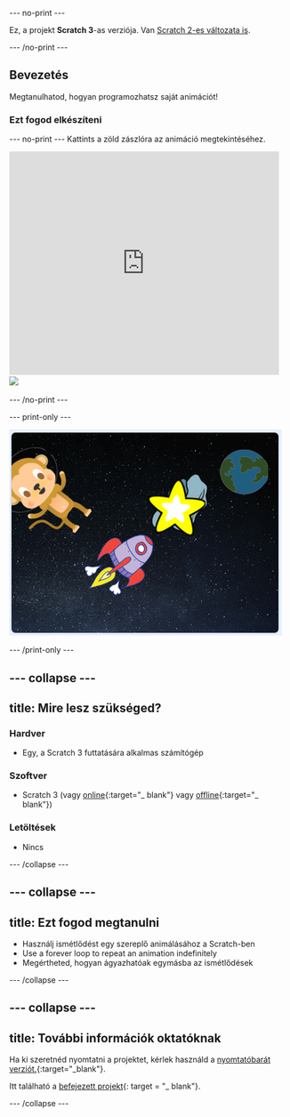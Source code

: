 \--- no-print \---

Ez, a projekt **Scratch 3**-as verziója. Van [Scratch 2-es változata is](https://projects.raspberrypi.org/en/projects/lost-in-space-scratch2).

\--- /no-print \---

## Bevezetés

Megtanulhatod, hogyan programozhatsz saját animációt!

### Ezt fogod elkészíteni

\--- no-print \--- Kattints a zöld zászlóra az animáció megtekintéséhez.

<div class="scratch-preview">
  <iframe allowtransparency="true" width="485" height="402" src="https://scratch.mit.edu/projects/embed/276873231/?autostart=false" frameborder="0" scrolling="no"></iframe>
  <img src="images/space-final.png">
</div>

\--- /no-print \---

\--- print-only \---

![Teljes projekt](images/showcase_static.png)

\--- /print-only \---

## \--- collapse \---

## title: Mire lesz szükséged?

### Hardver

- Egy, a Scratch 3 futtatására alkalmas számítógép

### Szoftver

- Scratch 3 (vagy [online](http://rpf.io/scratchon){:target="_ blank"} vagy [offline](http://rpf.io/scratchoff){:target="_ blank"})

### Letöltések

- Nincs

\--- /collapse \---

## \--- collapse \---

## title: Ezt fogod megtanulni

- Használj ismétlődést egy szereplő animálásához a Scratch-ben
- Use a forever loop to repeat an animation indefinitely
- Megértheted, hogyan ágyazhatóak egymásba az ismétlődések

\--- /collapse \---

## \--- collapse \---

## title: További információk oktatóknak

Ha ki szeretnéd nyomtatni a projektet, kérlek használd a [nyomtatóbarát verziót.](https://projects.raspberrypi.org/en/projects/lost-in-space/print){:target="_blank"}.

Itt található a [befejezett projekt](http://rpf.io/p/en/lost-in-space-get){: target = "_ blank"}.

\--- /collapse \---